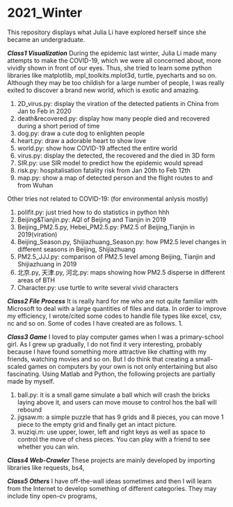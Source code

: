 # 2021_Winter
This repository displays what Julia Li have explored herself since she became an undergraduate.

***Class1 Visualization***
During the epidemic last winter, Julia Li made many attempts to make the COVID-19, which we were all concerned about, more vividly shown in front of our eyes.
Thus, she tried to learn some python libraries like matplotlib, mpl_toolkits.mplot3d, turtle, pyecharts and so on. Although they may be too childish for a large number of people, I was really exited to discover a brand new world, which is exotic and amazing.
1. 2D_virus.py: display the viration of the detected patients in China from Jan to Feb in 2020
2. death&recovered.py: display how many people died and recovered during a short period of time
3. dog.py: draw a cute dog to enlighten people
4. heart.py: draw a adorable heart to show love
5. world.py: show how COVID-19 affected the entire world
6. virus.py: display the detected, the recovered and the died in 3D form
7. SIR.py: use SIR model to predict how the epidemic would spread
8. risk.py: hospitalisation fatality risk from Jan 20th to Feb 12th
9. map.py: show a map of detected person and the flight routes to and from Wuhan

Other tries not related to COVID-19: (for environmental anlysis mostly)
1. polifit.py: just tried how to do statistics in python hhh
2. Beijing&Tianjin.py: AQI of Beijing and Tianjin in 2019
3. Beijing_PM2.5.py, Hebei_PM2.5.py: PM2.5 of Beijing,Tianjin in 2019(viration)
4. Beijing_Season.py, Shijiazhuang_Season.py: how PM2.5 level changes in different seasons in Beijing, Shijiazhuang
5. PM2.5_JJJ.py: comparison of PM2.5 level among Beijing, Tianjin and Shijiazhuang in 2019
6. 北京.py, 天津.py, 河北.py: maps showing how PM2.5 disperse in different areas of BTH
7. Character.py: use turtle to write several vivid characters

***Class2 File Process***
It is really hard for me who are not quite familiar with Microsoft to deal with a large quantities of files and data. In order to improve my efficiency, I wrote/cited some codes to handle file types like excel, csv, nc and so on. Some of codes I have created are as follows.
1. 

***Class3 Game***
I loved to play computer games when I was a primary-school girl. As I grew up gradually, I do not find it very interesting, probably because I have found something more attractive like chatting with my friends, watching movies and so on. But I do think that creating a small-scaled games on computers by your own is not only entertaining but also fascinating. Using Matlab and Python, the following projects are partially made by myself.
1. ball.py: it is a small game simulate a ball which will crash the bricks laying above it, and users can move mouse to control hos the ball will rebound
2. jigsaw.m: a simple puzzle that has 9 grids and 8 pieces, you can move 1 piece to the empty grid and finally get an intact picture.
3. wuziqi.m: use upper, lower, left and right keys as well as space to control the move of chess pieces. You can play with a friend to see whether you can win.

***Class4 Web-Crawler***
These projects are mainly developed by importing libraries like requests, bs4,

***Class5 Others***
I have off-the-wall ideas sometimes and then I will learn from the Internet to develop something of different categories. They may include tiny open-cv programs, 
